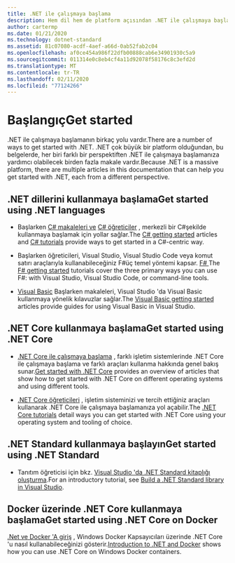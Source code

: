 ```yaml
---
title: .NET ile çalışmaya başlama
description: Hem dil hem de platform açısından .NET ile çalışmaya başlama hakkında çeşitli makaleleri listeler.
author: cartermp
ms.date: 01/21/2020
ms.technology: dotnet-standard
ms.assetid: 81c07080-acdf-4aef-a66d-0ab52fab2c04
ms.openlocfilehash: af0ce454a986f22dfb00888cab6e34901930c5a9
ms.sourcegitcommit: 011314e0c8eb4cf4a11d92078f58176c8c3efd2d
ms.translationtype: MT
ms.contentlocale: tr-TR
ms.lasthandoff: 02/11/2020
ms.locfileid: "77124266"
---
```

# <a name="get-started"></a><span data-ttu-id="a2f22-103">Başlangıç</span><span class="sxs-lookup"><span data-stu-id="a2f22-103">Get started</span></span>

<span data-ttu-id="a2f22-104">.NET ile çalışmaya başlamanın birkaç yolu vardır.</span><span class="sxs-lookup"><span data-stu-id="a2f22-104">There are a number of ways to get started with .NET.</span></span> <span data-ttu-id="a2f22-105">.NET çok büyük bir platform olduğundan, bu belgelerde, her biri farklı bir perspektiften .NET ile çalışmaya başlamanıza yardımcı olabilecek birden fazla makale vardır.</span><span class="sxs-lookup"><span data-stu-id="a2f22-105">Because .NET is a massive platform, there are multiple articles in this documentation that can help you get started with .NET, each from a different perspective.</span></span>

## <a name="get-started-using-net-languages"></a><span data-ttu-id="a2f22-106">.NET dillerini kullanmaya başlama</span><span class="sxs-lookup"><span data-stu-id="a2f22-106">Get started using .NET languages</span></span>

* <span data-ttu-id="a2f22-107">Başlarken [ C# makaleleri ve](../csharp/getting-started/index.md) [ C# öğreticiler](../csharp/tutorials/index.md) , merkezli bir C#şekilde kullanmaya başlamak için yollar sağlar.</span><span class="sxs-lookup"><span data-stu-id="a2f22-107">The [C# getting started](../csharp/getting-started/index.md) articles and [C# tutorials](../csharp/tutorials/index.md) provide ways to get started in a C#-centric way.</span></span>

* <span data-ttu-id="a2f22-108">Başlarken öğreticileri, Visual Studio, Visual Studio Code veya komut satırı araçlarıyla kullanabileceğiniz F#üç temel yöntemi kapsar. [ F# ](../fsharp/get-started/index.md)</span><span class="sxs-lookup"><span data-stu-id="a2f22-108">The [F# getting started](../fsharp/get-started/index.md) tutorials cover the three primary ways you can use F#: with Visual Studio, Visual Studio Code, or command-line tools.</span></span>

* <span data-ttu-id="a2f22-109">[Visual Basic](../visual-basic/getting-started/index.md) Başlarken makaleleri, Visual Studio 'da Visual Basic kullanmaya yönelik kılavuzlar sağlar.</span><span class="sxs-lookup"><span data-stu-id="a2f22-109">The [Visual Basic getting started](../visual-basic/getting-started/index.md) articles provide guides for using Visual Basic in Visual Studio.</span></span>

## <a name="get-started-using-net-core"></a><span data-ttu-id="a2f22-110">.NET Core kullanmaya başlama</span><span class="sxs-lookup"><span data-stu-id="a2f22-110">Get started using .NET Core</span></span>

* <span data-ttu-id="a2f22-111">[.NET Core ile çalışmaya başlama](../core/get-started.md) , farklı işletim sistemlerinde .NET Core ile çalışmaya başlama ve farklı araçları kullanma hakkında genel bakış sunar.</span><span class="sxs-lookup"><span data-stu-id="a2f22-111">[Get started with .NET Core](../core/get-started.md) provides an overview of articles that show how to get started with .NET Core on different operating systems and using different tools.</span></span>

* <span data-ttu-id="a2f22-112">[.NET Core öğreticileri](../core/tutorials/index.md) , işletim sisteminizi ve tercih ettiğiniz araçları kullanarak .NET Core ile çalışmaya başlamanıza yol açabilir.</span><span class="sxs-lookup"><span data-stu-id="a2f22-112">The [.NET Core tutorials](../core/tutorials/index.md) detail ways you can get started with .NET Core using your operating system and tooling of choice.</span></span>

## <a name="get-started-using-net-standard"></a><span data-ttu-id="a2f22-113">.NET Standard kullanmaya başlayın</span><span class="sxs-lookup"><span data-stu-id="a2f22-113">Get started using .NET Standard</span></span>

* <span data-ttu-id="a2f22-114">Tanıtım öğreticisi için bkz. [Visual Studio 'da .NET Standard kitaplığı oluşturma](../core/tutorials/library-with-visual-studio.md).</span><span class="sxs-lookup"><span data-stu-id="a2f22-114">For an introductory tutorial, see [Build a .NET Standard library in Visual Studio](../core/tutorials/library-with-visual-studio.md).</span></span>

## <a name="get-started-using-net-core-on-docker"></a><span data-ttu-id="a2f22-115">Docker üzerinde .NET Core kullanmaya başlama</span><span class="sxs-lookup"><span data-stu-id="a2f22-115">Get started using .NET Core on Docker</span></span>

<span data-ttu-id="a2f22-116">[.Net ve Docker 'A giriş](../core/docker/introduction.md) , Windows Docker Kapsayıcıları üzerinde .NET Core 'u nasıl kullanabileceğinizi gösterir.</span><span class="sxs-lookup"><span data-stu-id="a2f22-116">[Introduction to .NET and Docker](../core/docker/introduction.md) shows how you can use .NET Core on Windows Docker containers.</span></span>
